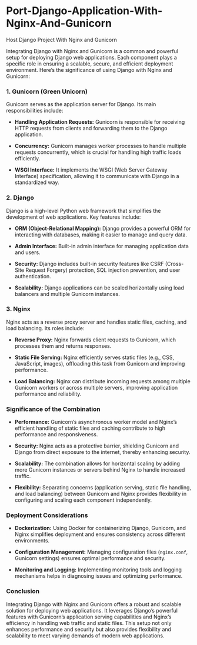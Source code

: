 # Port-Django-Application-With-Nginx-And-Gunicorn
Host Django Project With Nginx and Gunicorn


Integrating Django with Nginx and Gunicorn is a common and powerful setup for deploying Django web applications. Each component plays a specific role in ensuring a scalable, secure, and efficient deployment environment. Here’s the significance of using Django with Nginx and Gunicorn:

### 1. **Gunicorn (Green Unicorn)**

Gunicorn serves as the application server for Django. Its main responsibilities include:

- **Handling Application Requests:** Gunicorn is responsible for receiving HTTP requests from clients and forwarding them to the Django application.
  
- **Concurrency:** Gunicorn manages worker processes to handle multiple requests concurrently, which is crucial for handling high traffic loads efficiently.
  
- **WSGI Interface:** It implements the WSGI (Web Server Gateway Interface) specification, allowing it to communicate with Django in a standardized way.

### 2. **Django**

Django is a high-level Python web framework that simplifies the development of web applications. Key features include:

- **ORM (Object-Relational Mapping):** Django provides a powerful ORM for interacting with databases, making it easier to manage and query data.
  
- **Admin Interface:** Built-in admin interface for managing application data and users.
  
- **Security:** Django includes built-in security features like CSRF (Cross-Site Request Forgery) protection, SQL injection prevention, and user authentication.
  
- **Scalability:** Django applications can be scaled horizontally using load balancers and multiple Gunicorn instances.

### 3. **Nginx**

Nginx acts as a reverse proxy server and handles static files, caching, and load balancing. Its roles include:

- **Reverse Proxy:** Nginx forwards client requests to Gunicorn, which processes them and returns responses.
  
- **Static File Serving:** Nginx efficiently serves static files (e.g., CSS, JavaScript, images), offloading this task from Gunicorn and improving performance.
  
- **Load Balancing:** Nginx can distribute incoming requests among multiple Gunicorn workers or across multiple servers, improving application performance and reliability.

### Significance of the Combination

- **Performance:** Gunicorn’s asynchronous worker model and Nginx’s efficient handling of static files and caching contribute to high performance and responsiveness.
  
- **Security:** Nginx acts as a protective barrier, shielding Gunicorn and Django from direct exposure to the internet, thereby enhancing security.
  
- **Scalability:** The combination allows for horizontal scaling by adding more Gunicorn instances or servers behind Nginx to handle increased traffic.
  
- **Flexibility:** Separating concerns (application serving, static file handling, and load balancing) between Gunicorn and Nginx provides flexibility in configuring and scaling each component independently.

### Deployment Considerations

- **Dockerization:** Using Docker for containerizing Django, Gunicorn, and Nginx simplifies deployment and ensures consistency across different environments.
  
- **Configuration Management:** Managing configuration files (`nginx.conf`, Gunicorn settings) ensures optimal performance and security.
  
- **Monitoring and Logging:** Implementing monitoring tools and logging mechanisms helps in diagnosing issues and optimizing performance.

### Conclusion

Integrating Django with Nginx and Gunicorn offers a robust and scalable solution for deploying web applications. It leverages Django’s powerful features with Gunicorn’s application serving capabilities and Nginx’s efficiency in handling web traffic and static files. This setup not only enhances performance and security but also provides flexibility and scalability to meet varying demands of modern web applications.
